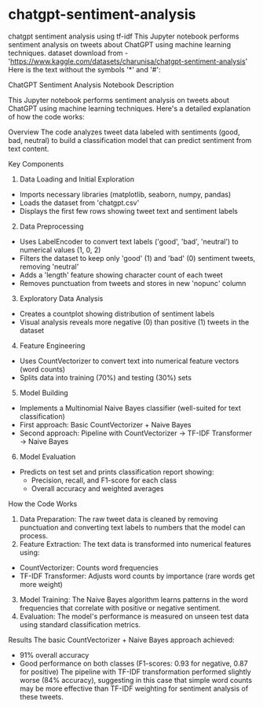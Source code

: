 # chatgpt-sentiment-analysis
chatgpt sentiment analysis using tf-idf
This Jupyter notebook performs sentiment analysis on tweets about ChatGPT using machine learning techniques.
dataset download from - 'https://www.kaggle.com/datasets/charunisa/chatgpt-sentiment-analysis'
Here is the text without the symbols '*' and '#':

ChatGPT Sentiment Analysis Notebook Description

This Jupyter notebook performs sentiment analysis on tweets about ChatGPT using machine learning techniques. Here's a detailed explanation of how the code works:

Overview
The code analyzes tweet data labeled with sentiments (good, bad, neutral) to build a classification model that can predict sentiment from text content.

Key Components
1. Data Loading and Initial Exploration
- Imports necessary libraries (matplotlib, seaborn, numpy, pandas)
- Loads the dataset from 'chatgpt.csv'
- Displays the first few rows showing tweet text and sentiment labels

2. Data Preprocessing
- Uses LabelEncoder to convert text labels ('good', 'bad', 'neutral') to numerical values (1, 0, 2)
- Filters the dataset to keep only 'good' (1) and 'bad' (0) sentiment tweets, removing 'neutral'
- Adds a 'length' feature showing character count of each tweet
- Removes punctuation from tweets and stores in new 'nopunc' column

3. Exploratory Data Analysis
- Creates a countplot showing distribution of sentiment labels
- Visual analysis reveals more negative (0) than positive (1) tweets in the dataset

4. Feature Engineering
- Uses CountVectorizer to convert text into numerical feature vectors (word counts)
- Splits data into training (70%) and testing (30%) sets

5. Model Building
- Implements a Multinomial Naive Bayes classifier (well-suited for text classification)
- First approach: Basic CountVectorizer + Naive Bayes
- Second approach: Pipeline with CountVectorizer → TF-IDF Transformer → Naive Bayes

6. Model Evaluation
- Predicts on test set and prints classification report showing:
    - Precision, recall, and F1-score for each class
    - Overall accuracy and weighted averages

How the Code Works
1. Data Preparation: The raw tweet data is cleaned by removing punctuation and converting text labels to numbers that the model can process.
2. Feature Extraction: The text data is transformed into numerical features using:
- CountVectorizer: Counts word frequencies
- TF-IDF Transformer: Adjusts word counts by importance (rare words get more weight)
3. Model Training: The Naive Bayes algorithm learns patterns in the word frequencies that correlate with positive or negative sentiment.
4. Evaluation: The model's performance is measured on unseen test data using standard classification metrics.

Results
The basic CountVectorizer + Naive Bayes approach achieved:
- 91% overall accuracy
- Good performance on both classes (F1-scores: 0.93 for negative, 0.87 for positive)
The pipeline with TF-IDF transformation performed slightly worse (84% accuracy), suggesting in this case that simple word counts may be more effective than TF-IDF weighting for sentiment analysis of these tweets.


